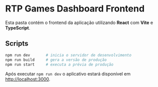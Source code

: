 # RTP Games Dashboard Frontend

Esta pasta contém o frontend da aplicação utilizando **React** com **Vite** e **TypeScript**.

## Scripts

```bash
npm run dev       # inicia o servidor de desenvolvimento
npm run build     # gera a versão de produção
npm run start     # executa a prévia de produção
```

Após executar `npm run dev` o aplicativo estará disponível em [http://localhost:3000](http://localhost:3000).
